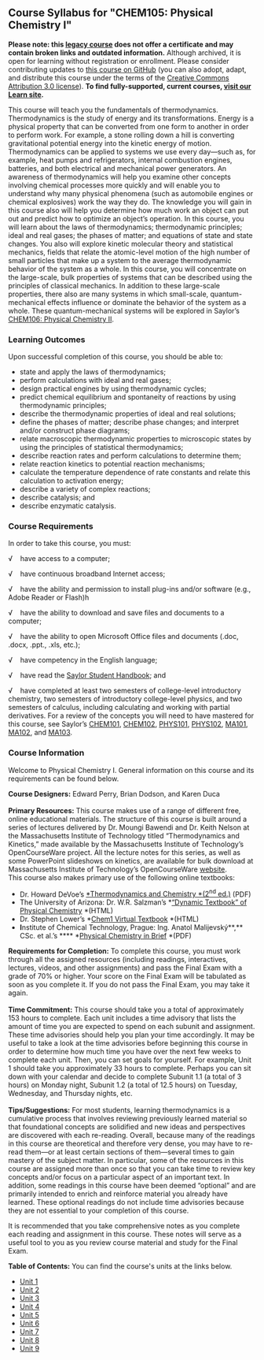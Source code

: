 Course Syllabus for "CHEM105: Physical Chemistry I"
---------------------------------------------------

**Please note: this [legacy course](https://sayloracademy.zendesk.com/hc/en-us/articles/206089967) does not offer a certificate and may contain 
broken links and outdated information.** Although archived, it is open 
for learning without registration or enrollment. Please consider contributing 
updates to [this course on GitHub](https://github.com/saylordotorg/course_chem105) 
(you can also adopt, adapt, and distribute this course under the terms of 
the [Creative Commons Attribution 3.0 license](http://creativecommons.org/licenses/by/3.0/)). **To find fully-supported, current courses, [visit our 
Learn site](https://learn.saylor.org).**

This course will teach you the fundamentals of thermodynamics.
Thermodynamics is the study of energy and its transformations. Energy is
a physical property that can be converted from one form to another in
order to perform work. For example, a stone rolling down a hill is
converting gravitational potential energy into the kinetic energy of
motion. Thermodynamics can be applied to systems we use every day—such
as, for example, heat pumps and refrigerators, internal combustion
engines, batteries, and both electrical and mechanical power generators.
An awareness of thermodynamics will help you examine other concepts
involving chemical processes more quickly and will enable you to
understand why many physical phenomena (such as automobile engines or
chemical explosives) work the way they do. The knowledge you will gain
in this course also will help you determine how much work an object can
put out and predict how to optimize an object’s operation. In this
course, you will learn about the laws of thermodynamics; thermodynamic
principles; ideal and real gases; the phases of matter; and equations of
state and state changes. You also will explore kinetic molecular theory
and statistical mechanics, fields that relate the atomic-level motion of
the high number of small particles that make up a system to the average
thermodynamic behavior of the system as a whole. In this course, you
will concentrate on the large-scale, bulk properties of systems that can
be described using the principles of classical mechanics. In addition to
these large-scale properties, there also are many systems in which
small-scale, quantum-mechanical effects influence or dominate the
behavior of the system as a whole. These quantum-mechanical systems will
be explored in Saylor’s [CHEM106: Physical Chemistry
II](http://www.saylor.org/courses/chem106/).

### Learning Outcomes

Upon successful completion of this course, you should be able to:

-   state and apply the laws of thermodynamics;
-   perform calculations with ideal and real gases;
-   design practical engines by using thermodynamic cycles;
-   predict chemical equilibrium and spontaneity of reactions by using
    thermodynamic principles;
-   describe the thermodynamic properties of ideal and real solutions;
-   define the phases of matter; describe phase changes; and interpret
    and/or construct phase diagrams;
-   relate macroscopic thermodynamic properties to microscopic states by
    using the principles of statistical thermodynamics;
-   describe reaction rates and perform calculations to determine them;
-   relate reaction kinetics to potential reaction mechanisms;
-   calculate the temperature dependence of rate constants and relate
    this calculation to activation energy;
-   describe a variety of complex reactions;
-   describe catalysis; and
-   describe enzymatic catalysis.

### Course Requirements

In order to take this course, you must:  
  
 √    have access to a computer;  
  
 √    have continuous broadband Internet access;  
  
 √    have the ability and permission to install plug-ins and/or
software (e.g., Adobe Reader or Flash)h  
  
 √    have the ability to download and save files and documents to a
computer;  
  
 √    have the ability to open Microsoft Office files and documents
(.doc, .docx, .ppt., .xls, etc.);  
  
 √    have competency in the English language;  
  
 √    have read the [Saylor Student
Handbook](http://www.saylor.org/site/wp-content/uploads/2012/05/Saylor-StudentHandbook.pdf);
and  
  
 √    have completed at least two semesters of college-level
introductory chemistry, two semesters of introductory college-level
physics, and two semesters of calculus, including calculating and
working with partial derivatives. For a review of the concepts you will
need to have mastered for this course, see Saylor’s
[CHEM101](http://www.saylor.org/courses/chem101),
[CHEM102](http://www.saylor.org/courses/chem102),
[PHYS101](http://www.saylor.org/courses/me005),
[PHYS102](http://www.saylor.org/courses/me006),
[MA101](http://www.saylor.org/courses/ma101),
[MA102](http://www.saylor.org/courses/ma102), and
[MA103](http://www.saylor.org/courses/ma103/).

### Course Information

Welcome to Physical Chemistry I. General information on this course and
its requirements can be found below.   
  
 **Course Designers:** Edward Perry, Brian Dodson, and Karen Duca  
    
 **Primary Resources:** This course makes use of a range of different
free, online educational materials. The structure of this course is
built around a series of lectures delivered by Dr. Moungi Bawendi and
Dr. Keith Nelson at the Massachusetts Institute of Technology titled
“Thermodynamics and Kinetics,” made available by the Massachusetts
Institute of Technology’s OpenCourseWare project. All the lecture notes
for this series, as well as some PowerPoint slideshows on kinetics, are
available for bulk download at Massachusetts Institute of Technology’s
OpenCourseWare
[website](http://ocw.mit.edu/courses/chemistry/5-60-thermodynamics-kinetics-spring-2008/download-course-materials/).  
 This course also makes primary use of the following online textbooks:

-   Dr. Howard DeVoe’s [*Thermodynamics and Chemistry *(2<sup>nd</sup>
    ed.)](http://www2.chem.umd.edu/thermobook/v4-screen.pdf) (PDF)
-   The University of Arizona: Dr. W.R. Salzman’s *[“Dynamic Textbook”
    of Physical
    Chemistry](http://www.chem.arizona.edu/~salzmanr/480a/480ants/physchem.html) *(HTML)
-   Dr. Stephen Lower’s *[Chem1 Virtual
    Textbook](http://www.chem1.com/acad/webtext/thermeq/index.html) *(HTML)
-   **I**nstitute of Chemical Technology, Prague: Ing. Anatol
    Malijevský**,** CSc. et al.’s **** *[Physical Chemistry in
    Brief](http://www.vscht.cz/fch/en/tools/breviary-online.pdf) *(PDF)

**Requirements for Completion:** To complete this course, you must work
through all the assigned resources (including readings, interactives,
lectures, videos, and other assignments) and pass the Final Exam with a
grade of 70% or higher. Your score on the Final Exam will be tabulated
as soon as you complete it. If you do not pass the Final Exam, you may
take it again.  
    
 **Time Commitment:** This course should take you a total of
approximately 153 hours to complete. Each unit includes a time advisory
that lists the amount of time you are expected to spend on each subunit
and assignment. These time advisories should help you plan your time
accordingly. It may be useful to take a look at the time advisories
before beginning this course in order to determine how much time you
have over the next few weeks to complete each unit. Then, you can set
goals for yourself. For example, Unit 1 should take you approximately 33
hours to complete. Perhaps you can sit down with your calendar and
decide to complete Subunit 1.1 (a total of 3 hours) on Monday night,
Subunit 1.2 (a total of 12.5 hours) on Tuesday, Wednesday, and Thursday
nights, etc.  
    
 **Tips/Suggestions:** For most students, learning thermodynamics is a
cumulative process that involves reviewing previously learned material
so that foundational concepts are solidified and new ideas and
perspectives are discovered with each re-reading. Overall, because many
of the readings in this course are theoretical and therefore very dense,
you may have to re-read them—or at least certain sections of
them—several times to gain mastery of the subject matter. In particular,
some of the resources in this course are assigned more than once so that
you can take time to review key concepts and/or focus on a particular
aspect of an important text. In addition, some readings in this course
have been deemed “optional” and are primarily intended to enrich and
reinforce material you already have learned. These optional readings do
not include time advisories because they are not essential to your
completion of this course.  
  
 It is recommended that you take comprehensive notes as you complete
each reading and assignment in this course. These notes will serve as a
useful tool to you as you review course material and study for the Final
Exam.  
  
**Table of Contents:** You can find the course's units at the links below.

- [Unit 1](https://legacy.saylor.org/chem105/Unit01/)
- [Unit 2](https://legacy.saylor.org/chem105/Unit02/)
- [Unit 3](https://legacy.saylor.org/chem105/Unit03/)
- [Unit 4](https://legacy.saylor.org/chem105/Unit04/)
- [Unit 5](https://legacy.saylor.org/chem105/Unit05/)
- [Unit 6](https://legacy.saylor.org/chem105/Unit06/)
- [Unit 7](https://legacy.saylor.org/chem105/Unit07/)
- [Unit 8](https://legacy.saylor.org/chem105/Unit08/)
- [Unit 9](https://legacy.saylor.org/chem105/Unit09/)
